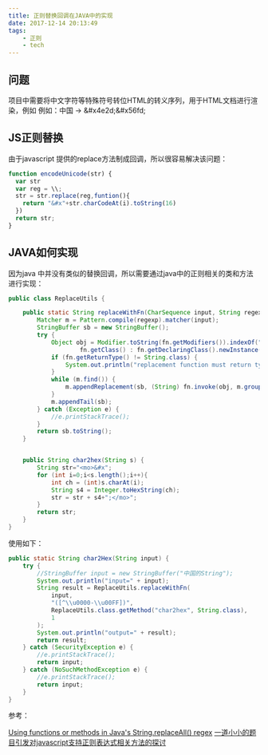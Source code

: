```yaml
---
title: 正则替换回调在JAVA中的实现
date: 2017-12-14 20:13:49
tags: 
    - 正则
    - tech
---
```


## 问题

项目中需要将中文字符等特殊符号转位HTML的转义序列，用于HTML文档进行渲染，例如
例如：中国 -> &amp;#x4e2d;&amp;#x56fd;

## JS正则替换

由于javascript 提供的replace方法制成回调，所以很容易解决该问题：

```javascript
function encodeUnicode(str) {
  var str
  var reg = \\;
  str = str.replace(reg,funtion(){
    return "&#x"+str.charCodeAt(i).toString(16)
  })
  return str;
}
```



## JAVA如何实现

因为java 中并没有类似的替换回调，所以需要通过java中的正则相关的类和方法进行实现：

```java
public class ReplaceUtils {

    public static String replaceWithFn(CharSequence input, String regexp, Method fn, int group) {
        Matcher m = Pattern.compile(regexp).matcher(input);
        StringBuffer sb = new StringBuffer();
        try {
            Object obj = Modifier.toString(fn.getModifiers()).indexOf("static") > -1 ?
                    fn.getClass() : fn.getDeclaringClass().newInstance();
            if (fn.getReturnType() != String.class) {
                System.out.println("replacement function must return type \"String\".");
            }
            while (m.find()) {
                m.appendReplacement(sb, (String) fn.invoke(obj, m.group(group)));
            }
            m.appendTail(sb);
        } catch (Exception e) {
            //e.printStackTrace();
        }
        return sb.toString();
    }


    public String char2hex(String s) {
        String str="<mo>&#x";
        for (int i=0;i<s.length();i++){
            int ch = (int)s.charAt(i);
            String s4 = Integer.toHexString(ch);
            str = str + s4+";</mo>";
        }
        return str;
    }
}
```

使用如下：
```java
public static String char2Hex(String input) {
    try {
        //StringBuffer input = new StringBuffer("中国的String");
        System.out.println("input=" + input);
        String result = ReplaceUtils.replaceWithFn(
            input,
            "([^\\u0000-\\u00FF])",
            ReplaceUtils.class.getMethod("char2hex", String.class),
            1
        );
        System.out.println("output=" + result);
        return result;
    } catch (SecurityException e) {
        //e.printStackTrace();
        return input;
    } catch (NoSuchMethodException e) {
        //e.printStackTrace();
        return input;
    }
}
```

参考：

[Using functions or methods in Java's String.replaceAll() regex](https://stackoverflow.com/questions/4742183/using-functions-or-methods-in-javas-string-replaceall-regex)
[一道小小的题目引发对javascript支持正则表达式相关方法的探讨](https://segmentfault.com/a/1190000012147039)
